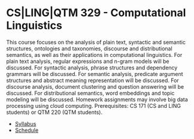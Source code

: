 CS|LING|QTM 329 - Computational Linguistics
=====

This course focuses on the analysis of plain text, syntactic and semantic structures, ontologies and taxonomies, discourse and distributional semantics, as well as their applications in computational linguistics. For plain text analysis, regular expressions and n-gram models will be discussed. For syntactic analysis, phrase structures and dependency grammars will be discussed. For semantic analysis, predicate argument structures and abstract meaning representation will be discussed. For discourse analysis, document clustering and question answering will be discussed. For distributional semantics, word embeddings and topic modeling will be discussed. Homework assignments may involve big data processing using cloud computing. Prerequisites: CS 171 (CS and LING students) or QTM 220 (QTM students).

* [Syllabus](Syllabus)
* [Schedule](Schedule)